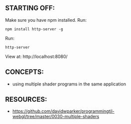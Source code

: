 ## STARTING OFF:

Make sure you have npm installed.
Run:
```
npm install http-server -g
```

Run:
```
http-server
```

View at: http://localhost:8080/

## CONCEPTS:

* using multiple shader programs in the same application

## RESOURCES:

* https://github.com/davidwparker/programmingtil-webgl/tree/master/0030-multiple-shaders

